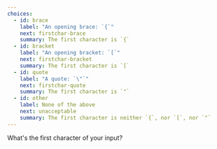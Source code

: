```yaml
---
choices:
  - id: brace
    label: "An opening brace: `{`"
    next: firstchar-brace
    summary: The first character is `{`
  - id: bracket
    label: "An opening bracket: `[`"
    next: firstchar-bracket
    summary: The first character is `[`
  - id: quote
    label: "A quote: `\"`"
    next: firstchar-quote
    summary: The first character is `"`
  - id: other
    label: None of the above
    next: unacceptable
    summary: The first character is neither `{`, nor `[`, nor `"`
---
```


What's the first character of your input?
